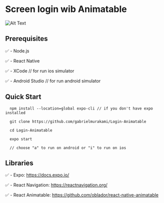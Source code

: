 # Screen login wib Animatable

![Alt Text](https://i.ibb.co/r2QNzxm/Captura-de-Tela-2022-07-07-a-s-18-44-32.png)

## Prerequisites

:white_check_mark: - Node.js

:white_check_mark: - React Native

:white_check_mark: - XCode // for run ios simulator

:white_check_mark: - Android Studio // for run android simulator


## Quick Start

```
  npm install --location=global expo-cli // if you don't have expo installed
   
  git clone https://github.com/gabrielmurakami/Login-Animatable
  
  cd Login-Animatable
  
  expo start
  
  // choose "a" to run on android or "i" to run on ios
```

## Libraries

:white_check_mark: - Expo: https://docs.expo.io/

:white_check_mark: - React Navigation: https://reactnavigation.org/

:white_check_mark: - React Animatable: https://github.com/oblador/react-native-animatable
